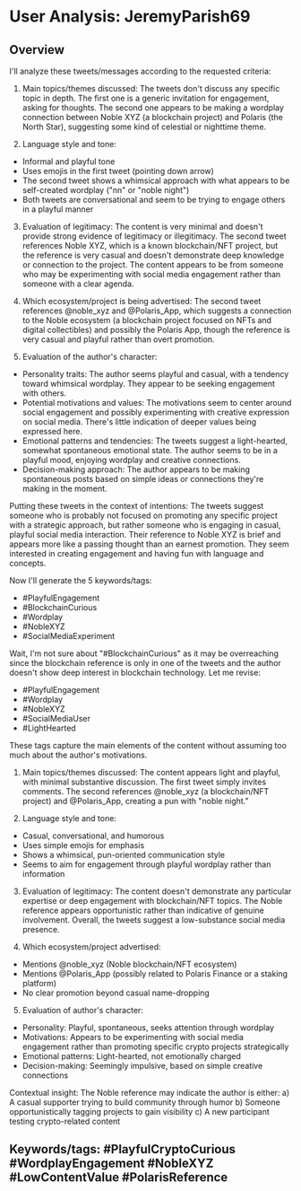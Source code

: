 # User Analysis: JeremyParish69

## Overview

<think>
I'll analyze these tweets/messages according to the requested criteria:

1. Main topics/themes discussed:
The tweets don't discuss any specific topic in depth. The first one is a generic invitation for engagement, asking for thoughts. The second one appears to be making a wordplay connection between Noble XYZ (a blockchain project) and Polaris (the North Star), suggesting some kind of celestial or nighttime theme.

2. Language style and tone:
- Informal and playful tone
- Uses emojis in the first tweet (pointing down arrow)
- The second tweet shows a whimsical approach with what appears to be self-created wordplay ("nn" or "noble night")
- Both tweets are conversational and seem to be trying to engage others in a playful manner

3. Evaluation of legitimacy:
The content is very minimal and doesn't provide strong evidence of legitimacy or illegitimacy. The second tweet references Noble XYZ, which is a known blockchain/NFT project, but the reference is very casual and doesn't demonstrate deep knowledge or connection to the project. The content appears to be from someone who may be experimenting with social media engagement rather than someone with a clear agenda.

4. Which ecosystem/project is being advertised:
The second tweet references @noble_xyz and @Polaris_App, which suggests a connection to the Noble ecosystem (a blockchain project focused on NFTs and digital collectibles) and possibly the Polaris App, though the reference is very casual and playful rather than overt promotion.

5. Evaluation of the author's character:

- Personality traits: The author seems playful and casual, with a tendency toward whimsical wordplay. They appear to be seeking engagement with others.
- Potential motivations and values: The motivations seem to center around social engagement and possibly experimenting with creative expression on social media. There's little indication of deeper values being expressed here.
- Emotional patterns and tendencies: The tweets suggest a light-hearted, somewhat spontaneous emotional state. The author seems to be in a playful mood, enjoying wordplay and creative connections.
- Decision-making approach: The author appears to be making spontaneous posts based on simple ideas or connections they're making in the moment.

Putting these tweets in the context of intentions:
The tweets suggest someone who is probably not focused on promoting any specific project with a strategic approach, but rather someone who is engaging in casual, playful social media interaction. Their reference to Noble XYZ is brief and appears more like a passing thought than an earnest promotion. They seem interested in creating engagement and having fun with language and concepts.

Now I'll generate the 5 keywords/tags:
- #PlayfulEngagement
- #BlockchainCurious
- #Wordplay
- #NobleXYZ
- #SocialMediaExperiment

Wait, I'm not sure about "#BlockchainCurious" as it may be overreaching since the blockchain reference is only in one of the tweets and the author doesn't show deep interest in blockchain technology. Let me revise:

- #PlayfulEngagement
- #Wordplay
- #NobleXYZ
- #SocialMediaUser
- #LightHearted

These tags capture the main elements of the content without assuming too much about the author's motivations.
</think>

1. Main topics/themes discussed:
The content appears light and playful, with minimal substantive discussion. The first tweet simply invites comments. The second references @noble_xyz (a blockchain/NFT project) and @Polaris_App, creating a pun with "noble night."

2. Language style and tone:
- Casual, conversational, and humorous
- Uses simple emojis for emphasis
- Shows a whimsical, pun-oriented communication style
- Seems to aim for engagement through playful wordplay rather than information

3. Evaluation of legitimacy:
The content doesn't demonstrate any particular expertise or deep engagement with blockchain/NFT topics. The Noble reference appears opportunistic rather than indicative of genuine involvement. Overall, the tweets suggest a low-substance social media presence.

4. Which ecosystem/project advertised:
- Mentions @noble_xyz (Noble blockchain/NFT ecosystem)
- Mentions @Polaris_App (possibly related to Polaris Finance or a staking platform)
- No clear promotion beyond casual name-dropping

5. Evaluation of author's character:
- Personality: Playful, spontaneous, seeks attention through wordplay
- Motivations: Appears to be experimenting with social media engagement rather than promoting specific crypto projects strategically
- Emotional patterns: Light-hearted, not emotionally charged
- Decision-making: Seemingly impulsive, based on simple creative connections

Contextual insight: The Noble reference may indicate the author is either:
a) A casual supporter trying to build community through humor
b) Someone opportunistically tagging projects to gain visibility
c) A new participant testing crypto-related content

Keywords/tags:
#PlayfulCryptoCurious
#WordplayEngagement
#NobleXYZ
#LowContentValue
#PolarisReference
---
